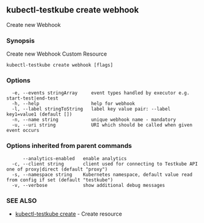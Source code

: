 ## kubectl-testkube create webhook

Create new Webhook

### Synopsis

Create new Webhook Custom Resource

```
kubectl-testkube create webhook [flags]
```

### Options

```
  -e, --events stringArray     event types handled by executor e.g. start-test|end-test
  -h, --help                   help for webhook
  -l, --label stringToString   label key value pair: --label key1=value1 (default [])
  -n, --name string            unique webhook name - mandatory
  -u, --uri string             URI which should be called when given event occurs
```

### Options inherited from parent commands

```
      --analytics-enabled   enable analytics
  -c, --client string       client used for connecting to Testkube API one of proxy|direct (default "proxy")
  -s, --namespace string    Kubernetes namespace, default value read from config if set (default "testkube")
  -v, --verbose             show additional debug messages
```

### SEE ALSO

* [kubectl-testkube create](kubectl-testkube_create.md)	 - Create resource

